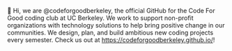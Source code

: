 👋 Hi, we are @codeforgoodberkeley, the official GitHub for the Code For Good coding club at UC Berkeley. We work to support non-profit organizations with technology solutions to help bring positive change in our communities. We design, plan, and build ambitious new coding projects every semester. Check us out at https://codeforgoodberkeley.github.io/!

<!---
codeforgoodberkeley/codeforgoodberkeley is a ✨ special ✨ repository because its `README.md` (this file) appears on your GitHub profile.
You can click the Preview link to take a look at your changes.
--->
